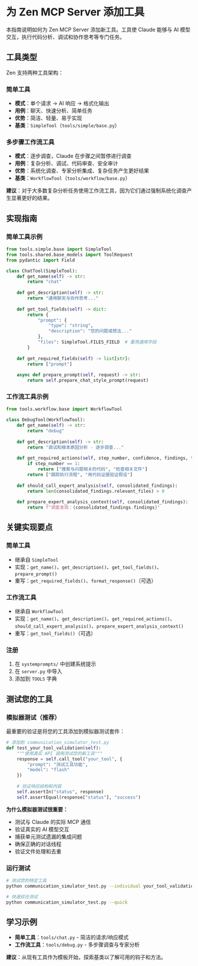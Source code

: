 # 为 Zen MCP Server 添加工具

本指南说明如何为 Zen MCP Server 添加新工具。工具使 Claude 能够与 AI 模型交互，执行代码分析、调试和协作思考等专门任务。

## 工具类型

Zen 支持两种工具架构：

### 简单工具
- **模式**：单个请求 → AI 响应 → 格式化输出
- **用例**：聊天、快速分析、简单任务
- **优势**：简洁、轻量、易于实现
- **基类**：`SimpleTool`（`tools/simple/base.py`）

### 多步骤工作流工具
- **模式**：逐步调查，Claude 在步骤之间暂停进行调查
- **用例**：复杂分析、调试、代码审查、安全审计
- **优势**：系统化调查、专家分析集成、复杂任务产生更好结果
- **基类**：`WorkflowTool`（`tools/workflow/base.py`）

**建议**：对于大多数复杂分析任务使用工作流工具，因为它们通过强制系统化调查产生显著更好的结果。

## 实现指南

### 简单工具示例

```python
from tools.simple.base import SimpleTool
from tools.shared.base_models import ToolRequest
from pydantic import Field

class ChatTool(SimpleTool):
    def get_name(self) -> str:
        return "chat"
    
    def get_description(self) -> str:
        return "通用聊天与协作思考..."
    
    def get_tool_fields(self) -> dict:
        return {
            "prompt": {
                "type": "string", 
                "description": "您的问题或想法..."
            },
            "files": SimpleTool.FILES_FIELD  # 重用通用字段
        }
    
    def get_required_fields(self) -> list[str]:
        return ["prompt"]
    
    async def prepare_prompt(self, request) -> str:
        return self.prepare_chat_style_prompt(request)
```

### 工作流工具示例

```python  
from tools.workflow.base import WorkflowTool

class DebugTool(WorkflowTool):
    def get_name(self) -> str:
        return "debug"
    
    def get_description(self) -> str:
        return "调试和根本原因分析 - 逐步调查..."
    
    def get_required_actions(self, step_number, confidence, findings, total_steps):
        if step_number == 1:
            return ["搜索与问题相关的代码", "检查相关文件"]
        return ["跟踪执行流程", "用代码证据验证假设"]
    
    def should_call_expert_analysis(self, consolidated_findings):
        return len(consolidated_findings.relevant_files) > 0
    
    def prepare_expert_analysis_context(self, consolidated_findings):
        return f"调查发现：{consolidated_findings.findings}"
```

## 关键实现要点

### 简单工具
- 继承自 `SimpleTool`
- 实现：`get_name()`、`get_description()`、`get_tool_fields()`、`prepare_prompt()`
- 重写：`get_required_fields()`、`format_response()`（可选）

### 工作流工具
- 继承自 `WorkflowTool`
- 实现：`get_name()`、`get_description()`、`get_required_actions()`、`should_call_expert_analysis()`、`prepare_expert_analysis_context()`
- 重写：`get_tool_fields()`（可选）

### 注册
1. 在 `systemprompts/` 中创建系统提示
2. 在 `server.py` 中导入
3. 添加到 `TOOLS` 字典

## 测试您的工具

### 模拟器测试（推荐）
最重要的验证是将您的工具添加到模拟器测试套件：

```python
# 添加到 communication_simulator_test.py
def test_your_tool_validation(self):
    """使用真实 API 调用测试您的新工具"""
    response = self.call_tool("your_tool", {
        "prompt": "测试工具功能",
        "model": "flash"
    })
    
    # 验证响应结构和内容
    self.assertIn("status", response)
    self.assertEqual(response["status"], "success")
```

**为什么模拟器测试很重要：**
- 测试与 Claude 的实际 MCP 通信
- 验证真实的 AI 模型交互
- 捕获单元测试遗漏的集成问题
- 确保正确的对话线程
- 验证文件处理和去重

### 运行测试
```bash
# 测试您的特定工具
python communication_simulator_test.py --individual your_tool_validation

# 快速综合测试
python communication_simulator_test.py --quick
```

## 学习示例

- **简单工具**：`tools/chat.py` - 简洁的请求/响应模式
- **工作流工具**：`tools/debug.py` - 多步骤调查与专家分析

**建议**：从现有工具作为模板开始，探索基类以了解可用的钩子和方法。
